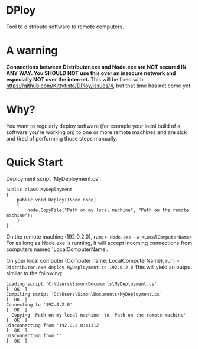 # DPloy
Tool to distribute software to remote computers.

# A warning

**Connections between Distributor.exe and Node.exe are NOT secured IN ANY WAY. You SHOULD NOT use this over an insecure network and especially NOT over the internet.** This will be fixed with https://github.com/Kittyfisto/DPloy/issues/4, but that time has not come yet.

# Why?

You want to regularly deploy software (for example your local build of a software you're working on) to one or more remote machines and are sick and tired of performing those steps manually.

# Quick Start
Deployment script 'MyDeployment.cs':
```
public class MyDeployment
{
    public void Deploy(INode node)
    {
        node.CopyFile("Path on my local machine", "Path on the remote machine");
    }
}
```

On the remote machine (192.0.2.0), run: `> Node.exe -w <LocalComputerName>`
For as long as Node.exe is running, it will accept incoming connections from computers named 'LocalComputerName'.

On your local computer (Computer name: LocalComputerName), run: `> Distributor.exe deploy MyDeployment.cs 192.0.2.0`
This will yield an output similar to the following:

```
Loading script 'C:\Users\Simon\Documents\MyDeployment.cs'               [  OK  ] 
Compiling script 'C:\Users\Simon\Documents\MyDeployment.cs'             [  OK  ] 
Connecting to '192.0.2.0'                                               [  OK  ] 
  Copying 'Path on my local machine' to 'Path on the remote machine'    [  OK  ] 
Disconnecting from '192.0.2.0:41312'                                    [  OK  ] 
Disconnecting from ''                                                   [  OK  ] 
```

